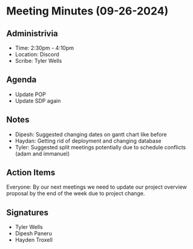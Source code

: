 # Meeting Minutes (09-26-2024)

## Administrivia
* Time: 2:30pm - 4:10pm
* Location: Discord
* Scribe: Tyler Wells

## Agenda
* Update POP
* Update SDP again

## Notes
* Dipesh: Suggested changing dates on gantt chart like before
* Haydan: Getting rid of deployment and changing database
* Tyler: Suggested split meetings potentially due to schedule conflicts (adam and immanuel)

## Action Items
Everyone: By our next meetings we need to update our project overview proposal by the end of the week due to project change. 


## Signatures
* Tyler Wells
* Dipesh Paneru
* Hayden Troxell
